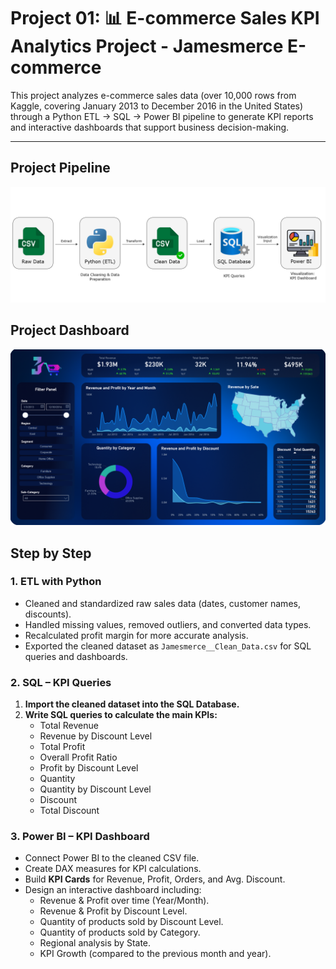 # Project 01: 📊 E-commerce Sales KPI Analytics Project - Jamesmerce E-commerce

This project analyzes e-commerce sales data (over 10,000 rows from Kaggle, covering January 2013 to December 2016 in the United States) through a Python ETL → SQL → Power BI pipeline to generate KPI reports and interactive dashboards that support business decision-making.  

---
## Project Pipeline
![Project Pipeline](Project_01_Jamesmerce_KPI_Analytics/images/Jamesmerce_KPI_Workflow.png)

## Project Dashboard
![Project Dashboard](Project_01_Jamesmerce_KPI_Analytics/images/Jamesmerce_KPI_dashboard.png)

## Step by Step

### 1. ETL with Python
- Cleaned and standardized raw sales data (dates, customer names, discounts).
- Handled missing values, removed outliers, and converted data types.
- Recalculated profit margin for more accurate analysis.
- Exported the cleaned dataset as `Jamesmerce__Clean_Data.csv` for SQL queries and dashboards.

### 2. SQL – KPI Queries
1. **Import the cleaned dataset into the SQL Database.**
2. **Write SQL queries to calculate the main KPIs:**
   - Total Revenue  
   - Revenue by Discount Level  
   - Total Profit  
   - Overall Profit Ratio  
   - Profit by Discount Level  
   - Quantity  
   - Quantity by Discount Level  
   - Discount  
   - Total Discount  

### 3. Power BI – KPI Dashboard
- Connect Power BI to the cleaned CSV file.  
- Create DAX measures for KPI calculations.  
- Build **KPI Cards** for Revenue, Profit, Orders, and Avg. Discount.  
- Design an interactive dashboard including:
  - Revenue & Profit over time (Year/Month).  
  - Revenue & Profit by Discount Level.  
  - Quantity of products sold by Discount Level.  
  - Quantity of products sold by Category.  
  - Regional analysis by State.  
  - KPI Growth (compared to the previous month and year).  




